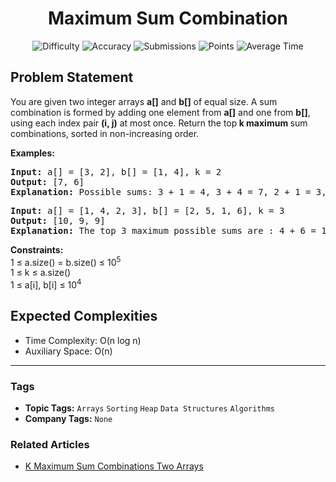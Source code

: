 <h1 align="center">Maximum Sum Combination</h1>

<p align="center">
  <img alt="Difficulty" title="Difficulty" src="https://custom-icon-badges.demolab.com/badge/Difficulty: Medium-1F222E?style=for-the-badge&logoColor=white&logo=fire"/>
  <img alt="Accuracy" title="Accuracy" src="https://custom-icon-badges.demolab.com/badge/Accuracy: 49.69%25-1F222E?style=for-the-badge&logoColor=white&logo=target"/>
  <img alt="Submissions" title="Submissions" src="https://custom-icon-badges.demolab.com/badge/Submissions: 98K+-1F222E?style=for-the-badge&logoColor=white&logo=repo"/>
  <img alt="Points" title="Points" src="https://custom-icon-badges.demolab.com/badge/Points: 4-1F222E?style=for-the-badge&logoColor=white&logo=award"/>
  <img alt="Average Time" title="Average Time" src="https://custom-icon-badges.demolab.com/badge/Average%20Time: 30m-1F222E?style=for-the-badge&logoColor=white&logo=clock"/>
</p>

## Problem Statement

You are given two integer arrays <b>a[]</b> and <b>b[]</b> of equal size. A sum combination is formed by adding one element from <b>a[]</b> and one from <b>b[]</b>, using each index pair <b>(i, j)</b> at most once. Return the top<b> k maximum </b>sum combinations, sorted in non-increasing order.

<b>Examples:</b>

<pre><b>Input: </b>a[] = [3, 2], b[] = [1, 4], k = 2<b><br>Output: </b>[7, 6]<b><br>Explanation: </b>Possible sums: 3 + 1 = 4, 3 + 4 = 7, 2 + 1 = 3, 2 + 4 = 6, Top 2 sums are 7 and 6.<br></pre>

<pre><b>Input: </b>a[] = [1, 4, 2, 3], b[] = [2, 5, 1, 6], k = 3<b><br></b><b>Output:</b> [10, 9, 9]<br><b>Explanation:</b><b> </b>The top 3 maximum possible sums are : 4 + 6 = 10, 3 + 6 = 9, and 4 + 5 = 9<br></pre>

<b>Constraints:<br></b>1 ≤ a.size() = b.size() ≤ 10<sup>5</sup><br>1 ≤ k ≤ a.size()<br>1 ≤ a[i], b[i] ≤ 10<sup>4</sup>

## Expected Complexities
- Time Complexity: O(n log n)
- Auxiliary Space: O(n)

<hr>

### Tags
- **Topic Tags:** `Arrays` `Sorting` `Heap` `Data Structures` `Algorithms`
- **Company Tags:** `None`

### Related Articles
- [K Maximum Sum Combinations Two Arrays](https://www.geeksforgeeks.org/k-maximum-sum-combinations-two-arrays/)
